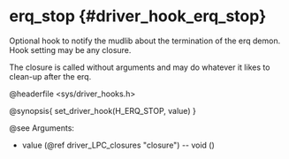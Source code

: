 erq_stop {#driver_hook_erq_stop}
================================
Optional hook to notify the mudlib about the termination of the erq demon. Hook setting may be any closure.

The closure is called without arguments and may do whatever it likes to clean-up after the erq.

@headerfile <sys/driver_hooks.h>

@synopsis{
set_driver_hook(H_ERQ_STOP, value)
}

@see 
Arguments: 
- value (@ref driver_LPC_closures "closure") -- void <closure>()
